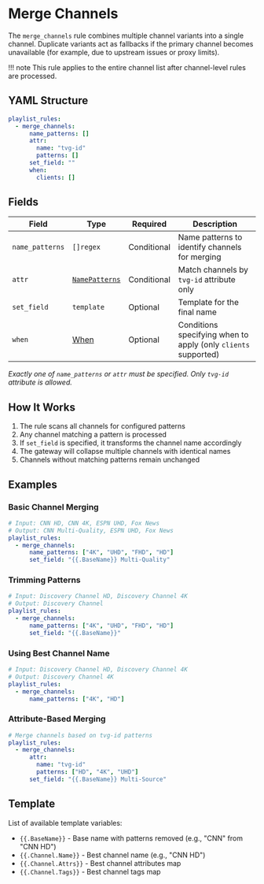 # Merge Channels

The `merge_channels` rule combines multiple channel variants into a single channel. Duplicate variants act as fallbacks
if the primary channel becomes unavailable (for example, due to upstream issues or proxy limits).

!!! note
This rule applies to the entire channel list after channel-level rules are processed.

## YAML Structure

```yaml
playlist_rules:
  - merge_channels:
      name_patterns: []
      attr:
        name: "tvg-id"
        patterns: []
      set_field: ""
      when:
        clients: []
```

## Fields

| Field           | Type                           | Required    | Description                                                    |
|-----------------|--------------------------------|-------------|----------------------------------------------------------------|
| `name_patterns` | `[]regex`                      | Conditional | Name patterns to identify channels for merging                 |
| `attr`          | [`NamePatterns`](../common.md) | Conditional | Match channels by `tvg-id` attribute only                      |
| `set_field`     | `template`                     | Optional    | Template for the final name                                    |
| `when`          | [When](when.md)                | Optional    | Conditions specifying when to apply (only `clients` supported) |

*Exactly one of `name_patterns` or `attr` must be specified. Only `tvg-id` attribute is allowed.*

## How It Works

1. The rule scans all channels for configured patterns
2. Any channel matching a pattern is processed
3. If `set_field` is specified, it transforms the channel name accordingly
4. The gateway will collapse multiple channels with identical names
5. Channels without matching patterns remain unchanged

## Examples

### Basic Channel Merging

```yaml
# Input: CNN HD, CNN 4K, ESPN UHD, Fox News
# Output: CNN Multi-Quality, ESPN UHD, Fox News
playlist_rules:
  - merge_channels:
      name_patterns: ["4K", "UHD", "FHD", "HD"]
      set_field: "{{.BaseName}} Multi-Quality"
```

### Trimming Patterns

```yaml
# Input: Discovery Channel HD, Discovery Channel 4K
# Output: Discovery Channel
playlist_rules:
  - merge_channels:
      name_patterns: ["4K", "UHD", "FHD", "HD"]
      set_field: "{{.BaseName}}"
```

### Using Best Channel Name

```yaml
# Input: Discovery Channel HD, Discovery Channel 4K
# Output: Discovery Channel 4K
playlist_rules:
  - merge_channels:
      name_patterns: ["4K", "HD"]
```

### Attribute-Based Merging

```yaml
# Merge channels based on tvg-id patterns
playlist_rules:
  - merge_channels:
      attr:
        name: "tvg-id"
        patterns: ["HD", "4K", "UHD"]
      set_field: "{{.BaseName}} Multi-Source"
```

## Template

List of available template variables:

- `{{.BaseName}}` - Base name with patterns removed (e.g., "CNN" from "CNN HD")
- `{{.Channel.Name}}` - Best channel name (e.g., "CNN HD")
- `{{.Channel.Attrs}}` - Best channel attributes map
- `{{.Channel.Tags}}` - Best channel tags map

